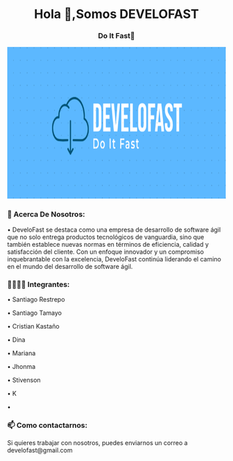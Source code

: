 <h1 align="center">Hola 👋,Somos DEVELOFAST</h1>
<h3 align="center">Do It Fast🚀</h3>
<img height="350" width="100%" src="./logoBanner.png" />

<h3 align="left">📄 Acerca De Nosotros:</h3>
• DeveloFast se destaca como una empresa de desarrollo de software ágil que no solo entrega productos tecnológicos de vanguardia, sino que también establece nuevas normas en términos de eficiencia, calidad y satisfacción del cliente. Con un enfoque innovador y un compromiso inquebrantable con la excelencia, DeveloFast continúa liderando el camino en el mundo del desarrollo de software ágil.          

<h3 align="left">👩‍💻👨‍💻 Integrantes:</h3>

• Santiago Restrepo

• Santiago Tamayo

• Cristian Kastaño

• Dina

• Mariana

• Jhonma

• Stivenson

• K

•         


<h3 align="left">📫 Como contactarnos:</h3>
Si quieres trabajar con nosotros, puedes enviarnos un correo a develofast@gmail.com

